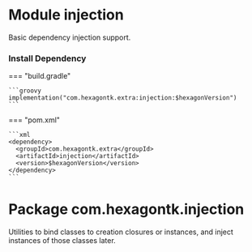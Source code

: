 
# Module injection
Basic dependency injection support.

### Install Dependency

=== "build.gradle"

    ```groovy
    implementation("com.hexagontk.extra:injection:$hexagonVersion")
    ```

=== "pom.xml"

    ```xml
    <dependency>
      <groupId>com.hexagontk.extra</groupId>
      <artifactId>injection</artifactId>
      <version>$hexagonVersion</version>
    </dependency>
    ```

# Package com.hexagontk.injection
Utilities to bind classes to creation closures or instances, and inject instances of those classes
later.
